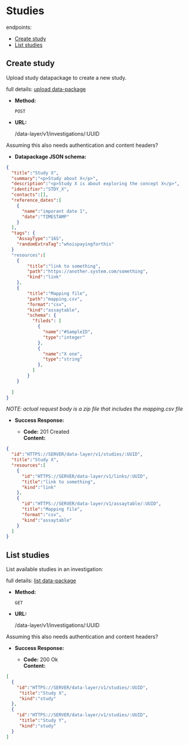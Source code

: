 # Studies

endpoints:

* [Create study](#create-study)
* [List studies](#list-studies)

## Create study
Upload study datapackage to create a new study.

full details: [upload data-package](data-layer/api.md##upload-datapackage)

* **Method:**

	`POST`

* **URL:**

  /data-layer/v1/investigations/:UUID
  
 Assuming this also needs authentication and content headers?

* **Datapackage JSON schema:**

```json
{
  "title":"Study X",
  "summary":"<p>Study about X</p>",
  "description":"<p>Study X is about exploring the concept X</p>",
  "identifier":"STDY_X",
  "contacts":[],
  "reference_dates":[
    { 
      "name":"imporant date 1",
      "date":"TIMESTAMP"
    }
  ],
  "tags": {
    "AssayType":"16S",
    "randomExtraTag":"whoispayingforthis"
  }
  "resources":[
    {
    	"title":"link to something",
    	"path":"https://another.system.com/something",
    	"kind":"link"
    },
    {
    	"title":"Mapping file",
    	"path":"mapping.csv",
    	"format":"csv",
    	"kind":"assaytable",
    	"schema": {
    	  "fileds": [
    	    {
    	      "name":"#SampleID",
    	      "type":"integer"
    	    },
    	    {
    	      "name":"X one",
    	      "type":"string"
    	    },
    	  ]
    	}
    }
  
  ]
}
```

_NOTE: actual request body is a zip file that includes the mapping.csv file_

* **Success Response:**

  * **Code:** 201 Created  
    **Content:** 

```json
{
  "id":"HTTPS://SERVER/data-layer/v1/studies/:UUID",
  "title":"Study X",
  "resources":[
    {
      "id":"HTTPS://SERVER/data-layer/v1/links/:UUID",
      "title":"link to something",
      "kind":"link"
    },
    {
      "id":"HTTPS://SERVER/data-layer/v1/assaytable/:UUID",
      "title":"Mapping file",
      "format":"csv",
      "kind":"assaytable"
    }
  ]
}
```

## List studies
List available studies in an investigation:

full details: [list data-package](data-layer/api.md##list-datapackages)

* **Method:**

	`GET`

* **URL:**

  /data-layer/v1/investigations/:UUID
  
Assuming this also needs authentication and content headers?

* **Success Response:**

  * **Code:** 200 Ok  
    **Content:** 

```json
[
  {
    "id":"HTTPS://SERVER/data-layer/v1/studies/:UUID",
	 "title":"Study X",
	 "kind":"study"
  },
  {
    "id":"HTTPS://SERVER/data-layer/v1/studies/:UUID",
	 "title":"Study Y",
	 "kind":"study"
  }
]
```
